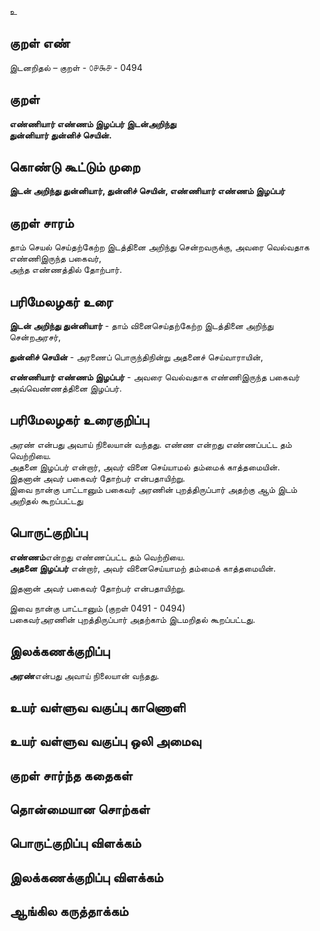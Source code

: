 உ

## குறள் எண் 

இடனறிதல்  – குறள் - ௦௪௯௪ - 0494  

## குறள் 

**எண்ணியார் எண்ணம் இழப்பர் இடன்அறிந்து  
துன்னியார் துன்னிச் செயின்.**

## கொண்டு கூட்டும் முறை

**இடன் அறிந்து துன்னியார், துன்னிச் செயின், எண்ணியார் எண்ணம் இழப்பர்** 

## குறள் சாரம் 

தாம் செயல் செய்தற்கேற்ற இடத்தினை அறிந்து சென்றவருக்கு, அவரை வெல்வதாக எண்ணிஇருந்த பகைவர்,  
அந்த எண்ணத்தில் தோற்பார்.  

## பரிமேலழகர் உரை

**இடன் அறிந்து துன்னியார்** - தாம் வினைசெய்தற்கேற்ற இடத்தினை அறிந்து சென்றஅரசர்,  

**துன்னிச் செயின்** - அரணைப் பொருந்திநின்று அதனைச் செய்வாராயின்,  

**எண்ணியார் எண்ணம் இழப்பர்** - அவரை வெல்வதாக எண்ணிஇருந்த பகைவர் அவ்வெண்ணத்தினை இழப்பர்.

## பரிமேலழகர் உரைகுறிப்பு   

அரண் என்பது அவாய் நிலையான் வந்தது. 
எண்ண என்றது எண்ணப்பட்ட தம் வெற்றியை.  
அதனை இழப்பர் என்றார், அவர் வினை செய்யாமல் தம்மைக் காத்தமையின்.  
இதனான் அவர் பகைவர் தோற்பர் என்பதாயிற்று.  
இவை நான்கு பாட்டானும் பகைவர் அரணின் புறத்திருப்பார் அதற்கு ஆம் இடம் அறிதல் கூறப்பட்டது  

## பொருட்குறிப்பு 

**எண்ணம்**என்றது எண்ணப்பட்ட தம் வெற்றியை.  
**அதனை இழப்பர்** என்றார், அவர் வினைசெய்யாமற் தம்மைக் காத்தமையின்.  

இதனான் அவர் பகைவர் தோற்பர் என்பதாயிற்று.  

இவை நான்கு பாட்டானும் (குறள் 0491 - 0494)    
பகைவர்அரணின் புறத்திருப்பார் அதற்காம் இடமறிதல் கூறப்பட்டது.    
 

## இலக்கணக்குறிப்பு  

**அரண்**என்பது அவாய் நிலையான் வந்தது.    

## உயர் வள்ளுவ வகுப்பு காணொளி


## உயர் வள்ளுவ வகுப்பு ஒலி அமைவு 

 
## குறள் சார்ந்த கதைகள் 


## தொன்மையான சொற்கள்


## பொருட்குறிப்பு விளக்கம்


## இலக்கணக்குறிப்பு விளக்கம்


## ஆங்கில கருத்தாக்கம் 


